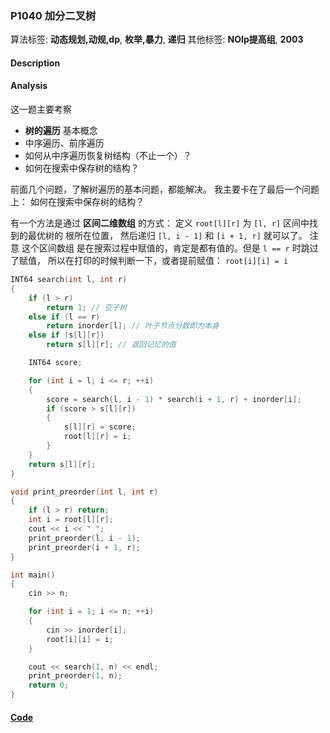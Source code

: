 ### P1040 加分二叉树

算法标签: **动态规划,动规,dp**, **枚举,暴力**, **递归**
其他标签: **NOIp提高组**, **2003**


#### Description

#### Analysis

这一题主要考察

- **树的遍历** 基本概念
- 中序遍历、前序遍历
- 如何从中序遍历恢复树结构（不止一个）？
- 如何在搜索中保存树的结构？

前面几个问题，了解树遍历的基本问题，都能解决。 我主要卡在了最后一个问题上： 如何在搜索中保存树的结构？

有一个方法是通过 **区间二维数组** 的方式： 定义 `root[l][r]` 为 `[l, r]` 区间中找到的最优树的 根所在位置， 然后递归 `[l, i - 1]` 和 `[i + 1, r]` 就可以了。 注意 这个区间数组 是在搜索过程中赋值的，肯定是都有值的。但是 `l == r` 时跳过了赋值， 所以在打印的时候判断一下，或者提前赋值： `root[i][i] = i`

```cpp
INT64 search(int l, int r)
{
    if (l > r)
        return 1; // 空子树
    else if (l == r)
        return inorder[l]; // 叶子节点分数即为本身
    else if (s[l][r])
        return s[l][r]; // 返回记忆的值

    INT64 score;

    for (int i = l; i <= r; ++i)
    {
        score = search(l, i - 1) * search(i + 1, r) + inorder[i];
        if (score > s[l][r])
        {
            s[l][r] = score;
            root[l][r] = i;
        }
    }
    return s[l][r];
}

void print_preorder(int l, int r)
{
    if (l > r) return;
    int i = root[l][r];
    cout << i << " ";
    print_preorder(l, i - 1);
    print_preorder(i + 1, r);
}

int main()
{
    cin >> n;

    for (int i = 1; i <= n; ++i)
    {
        cin >> inorder[i];
        root[i][i] = i;
    }

    cout << search(1, n) << endl;
    print_preorder(1, n);
    return 0;
}
```

#### [Code](../cpp/p1040.cpp)
